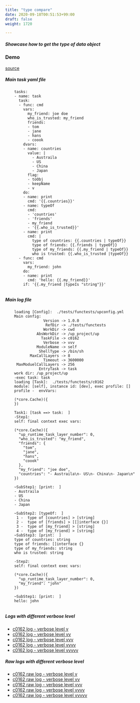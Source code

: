 ```yaml
---
title: "type compare"
date: 2020-09-18T00:51:53+99:00
draft: false
weight: 1720

---
```


##### Showcase how to get the type of data object


### Demo








[source](https://github.com/upcmd/up/blob/master/tests/functests/c0162.yml)

##### Main task yaml file
```
    tasks:
    - name: task
      task:
      - func: cmd
        vars:
          my_friend: joe doe
          who_is_trusted: my_friend
          friends:
          - tom
          - jane
          - hans
          - coook
        dvars:
        - name: countries
          value: |
            - Austraila
            - US
            - China
            - Japan
          flag:
          - toObj
          - keepName
          - v
        do:
        - name: print
          cmd: '{{.countries}}'
        - name: typeOf
          cmd:
          - 'countries'
          - 'friends'
          - my_friend
          - '{{.who_is_trusted}}'
        - name: print
          cmd: |
            type of countries: {{.countries | typeOf}}
            type of friends: {{.friends | typeOf}}
            type of my_friends: {{.my_friend | typeOf}}
            who is trusted: {{.who_is_trusted |typeOf}}
      - func: cmd
        vars:
          my_friend: john
        do:
        - name: print
          cmd: 'hello: {{.my_friend}}'
        if: '{{.my_friend |typeIs "string"}}'
    
```
##### Main log file
```
    loading [Config]:  ./tests/functests/upconfig.yml
    Main config:
                 Version -> 1.0.0
                  RefDir -> ./tests/functests
                 WorkDir -> cwd
              AbsWorkDir -> /up_project/up
                TaskFile -> c0162
                 Verbose -> vvv
              ModuleName -> self
               ShellType -> /bin/sh
           MaxCallLayers -> 8
                 Timeout -> 3600000
     MaxModuelCallLayers -> 256
               EntryTask -> task
    work dir: /up_project/up
    -exec task: task
    loading [Task]:  ./tests/functests/c0162
    module: [self], instance id: [dev], exec profile: []
    profile -  envVars:
    
    (*core.Cache)({
    })
    
    Task1: [task ==> task:  ]
    -Step1:
    self: final context exec vars:
    
    (*core.Cache)({
      "up_runtime_task_layer_number": 0,
      "who_is_trusted": "my_friend",
      "friends": {
        "tom",
        "jane",
        "hans",
        "coook"
      },
      "my_friend": "joe doe",
      "countries": "- Austraila\n- US\n- China\n- Japan\n"
    })
    
    ~SubStep1: [print:  ]
    - Austraila
    - US
    - China
    - Japan
    
    ~SubStep2: [typeOf:  ]
     1 -  type of [countries] > [string]
     2 -  type of [friends] > [[]interface {}]
     3 -  type of [my_friend] > [string]
     4 -  type of [my_friend] > [string]
    ~SubStep3: [print:  ]
    type of countries: string
    type of friends: []interface {}
    type of my_friends: string
    who is trusted: string
    
    -Step2:
    self: final context exec vars:
    
    (*core.Cache)({
      "up_runtime_task_layer_number": 0,
      "my_friend": "john"
    })
    
    ~SubStep1: [print:  ]
    hello: john
    
```


##### Logs with different verbose level
* [c0162 log - verbose level v](../../logs/c0162_v)
* [c0162 log - verbose level vv](../../logs/c0162_vv)
* [c0162 log - verbose level vvv](../../logs/c0162_vvvv)
* [c0162 log - verbose level vvvv](../../logs/c0162_vvvv)
* [c0162 log - verbose level vvvvv](../../logs/c0162_vvvvv)

##### Raw logs with different verbose level
* [c0162 raw log - verbose level v](../../reflogs/c0162_v.log)
* [c0162 raw log - verbose level vv](../../reflogs/c0162_vv.log)
* [c0162 raw log - verbose level vvv](../../reflogs/c0162_vvv.log)
* [c0162 raw log - verbose level vvvv](../../reflogs/c0162_vvvv.log)
* [c0162 raw log - verbose level vvvvv](../../reflogs/c0162_vvvvv.log)







